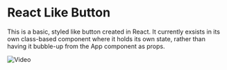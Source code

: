 # React Like Button

This is a basic, styled like button created in React.
It currently exsists in its own class-based component where it holds its own state, rather than having it bubble-up from the App component as props.

![Video](https://gifs.com/gif/react-like-button-YWgZ7W)